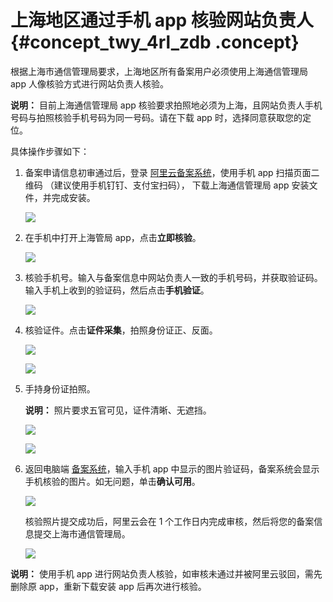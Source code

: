 # 上海地区通过手机 app 核验网站负责人 {#concept_twy_4rl_zdb .concept}

根据上海市通信管理局要求，上海地区所有备案用户必须使用上海通信管理局 app 人像核验方式进行网站负责人核验。

**说明：** 目前上海通信管理局 app 核验要求拍照地必须为上海，且网站负责人手机号码与拍照核验手机号码为同一号码。请在下载 app 时，选择同意获取您的定位。

具体操作步骤如下：

1.  备案申请信息初审通过后，登录 [阿里云备案系统](https://beian.aliyun.com/)，使用手机 app 扫描页面二维码 （建议使用手机钉钉、支付宝扫码）， 下载上海通信管理局 app 安装文件，并完成安装。

    ![](http://static-aliyun-doc.oss-cn-hangzhou.aliyuncs.com/assets/img/14205/15336218525581_zh-CN.png)

2.  在手机中打开上海管局 app，点击**立即核验**。

    ![](http://static-aliyun-doc.oss-cn-hangzhou.aliyuncs.com/assets/img/14205/15336218525582_zh-CN.png)

3.  核验手机号。输入与备案信息中网站负责人一致的手机号码，并获取验证码。输入手机上收到的验证码，然后点击**手机验证**。

    ![](http://static-aliyun-doc.oss-cn-hangzhou.aliyuncs.com/assets/img/14205/15336218525583_zh-CN.PNG)

4.  核验证件。点击**证件采集**，拍照身份证正、反面。

    ![](http://static-aliyun-doc.oss-cn-hangzhou.aliyuncs.com/assets/img/14205/15336218525584_zh-CN.PNG)

    ![](http://static-aliyun-doc.oss-cn-hangzhou.aliyuncs.com/assets/img/14205/15336218525585_zh-CN.PNG)

5.  手持身份证拍照。

    **说明：** 照片要求五官可见，证件清晰、无遮挡。

    ![](http://static-aliyun-doc.oss-cn-hangzhou.aliyuncs.com/assets/img/14205/15336218525586_zh-CN.PNG)

    ![](http://static-aliyun-doc.oss-cn-hangzhou.aliyuncs.com/assets/img/14205/15336218525587_zh-CN.png)

6.  返回电脑端 [备案系统](https://beian.aliyun.com/)，输入手机 app 中显示的图片验证码，备案系统会显示手机核验的图片。如无问题，单击**确认可用**。

    ![](http://static-aliyun-doc.oss-cn-hangzhou.aliyuncs.com/assets/img/14205/15336218525588_zh-CN.png)

    核验照片提交成功后，阿里云会在 1 个工作日内完成审核，然后将您的备案信息提交上海市通信管理局。

    ![](http://static-aliyun-doc.oss-cn-hangzhou.aliyuncs.com/assets/img/14205/15336218535589_zh-CN.png)


**说明：** 使用手机 app 进行网站负责人核验，如审核未通过并被阿里云驳回，需先删除原 app，重新下载安装 app 后再次进行核验。

